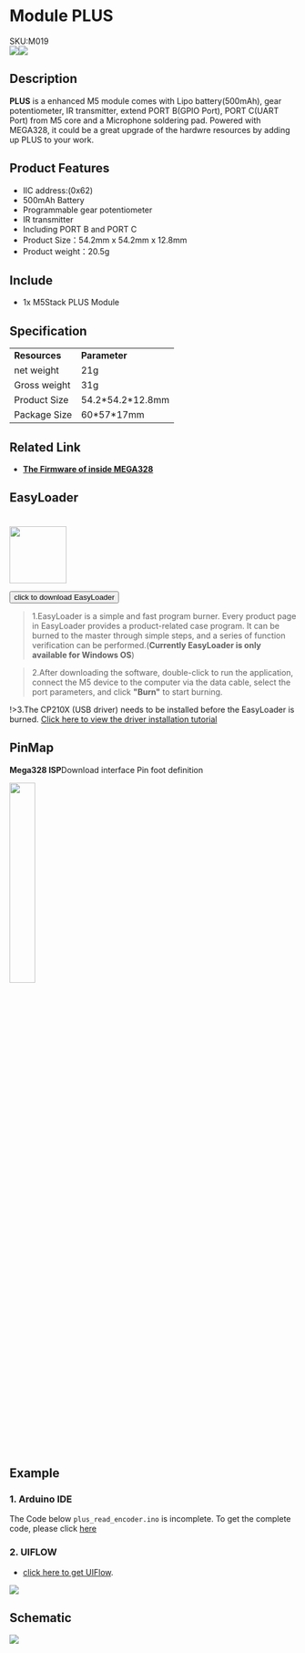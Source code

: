 # Module PLUS

<div class="badge badge-pill badge-primary product_sku_tag">SKU:M019</div>

<div class="product_pic"><img src="assets/img/product_pics/module/module_plus_01.webp"><img src="assets/img/product_pics/module/module_plus_02.webp"></div>

## Description

**PLUS** is a enhanced M5 module comes with Lipo battery(500mAh), gear potentiometer, IR transmitter, extend PORT B(GPIO Port), PORT C(UART Port) from M5 core and a Microphone soldering pad. Powered with MEGA328, it could be a great upgrade of the hardwre resources by adding up PLUS to your work.

## Product Features

-  IIC address:(0x62)
-  500mAh Battery
-  Programmable gear potentiometer
-  IR transmitter
-  Including PORT B and PORT C
- Product Size：54.2mm x 54.2mm x 12.8mm
- Product weight：20.5g

## Include

-  1x M5Stack PLUS Module

## Specification

<table>
   <tr style="font-weight:bold">
      <td>Resources</td>
      <td>Parameter</td>
   </tr>
   <tr>
      <td>net weight</td>
      <td>21g</td>
   </tr>
   <tr>
      <td>Gross weight</td>
      <td>31g</td>
   </tr>
   <tr>
      <td>Product Size</td>
      <td>54.2*54.2*12.8mm</td>
   </tr>
   <tr>
      <td>Package Size</td>
      <td>60*57*17mm</td>
   </tr>
 </table>

## Related Link

- **[The Firmware of inside MEGA328](https://github.com/m5stack/M5-ProductExampleCodes/tree/master/Module/PLUS/firmware_328p)**

## EasyLoader

<img src="https://m5stack.oss-cn-shenzhen.aliyuncs.com/image/EasyLoader_logo.webp" width="100px" style="margin-top:20px">

<a href="https://m5stack.oss-cn-shenzhen.aliyuncs.com/EasyLoader/Module/EasyLoader_PLUS.exe"><button type="button" class="btn btn-primary">click to download EasyLoader</button></a>

>1.EasyLoader is a simple and fast program burner. Every product page in EasyLoader provides a product-related case program. It can be burned to the master through simple steps, and a series of function verification can be performed.(**Currently EasyLoader is only available for Windows OS**)

>2.After downloading the software, double-click to run the application, connect the M5 device to the computer via the data cable, select the port parameters, and click **"Burn"** to start burning.

!>3.The CP210X (USB driver) needs to be installed before the EasyLoader is burned. [Click here to view the driver installation tutorial](en/related_documents/M5Burner#install-usb-driver)


## PinMap

**Mega328 ISP**Download interface Pin foot definition

<img src="assets\img\product_pics\app\mega328_isp.webp" width="30%" height="30%">

## Example

### 1. Arduino IDE

The Code below `plus_read_encoder.ino` is incomplete. To get the complete code, please click [here](https://github.com/m5stack/M5Stack/tree/master/examples/Modules/PLUS)

### 2. UIFLOW

- [click here to get UIFlow](https://github.com/m5stack/M5-ProductExampleCodes/tree/master/Module/PLUS/UIFLOW). 

<img src="assets/img/product_pics/module/module_plus_03.webp">

## Schematic

<img src="assets/img/product_pics/module/plus_sch.webp">

<script>

   var purchase_link = 'https://m5stack.com/collections/m5-module/products/plus-module';

   anchor_search(purchase_link);
   scrollFunc();

</script>